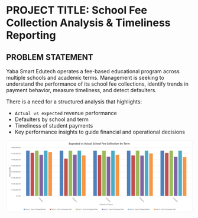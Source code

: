 # PROJECT TITLE: School Fee Collection Analysis & Timeliness Reporting

## PROBLEM STATEMENT

Yaba Smart Edutech operates a fee-based educational program across multiple schools and academic terms. Management is seeking to understand the performance of its school fee collections, identify trends in payment behavior, measure timeliness, and detect defaulters.

There is a need for a structured analysis that highlights:
- `Actual vs expected` revenue performance
- Defaulters by school and term
- Timeliness of student payments
- Key performance insights to guide financial and operational decisions

![Expected vs Actual](https://github.com/Owaboye/data-analysis-using-python/blob/main/Expected%20VS%20Actual.png)

